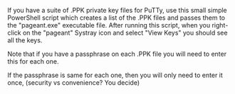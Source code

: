 If you have a suite of .PPK private key files for PuTTy, use this small simple PowerShell script which creates a list of the .PPK files and passes them to the "pageant.exe" executable file. After running this script, when you right-click on the "pageant" Systray icon and select "View Keys" you should see all the keys.

Note that if you have a passphrase on each .PPK file you will need to enter this for each one.

If the passphrase is same for each one, then you will only need to enter it once, (security vs convenience? You decide)
